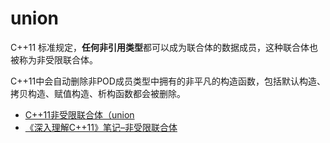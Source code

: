 # union

C++11 标准规定，**任何非引用类型**都可以成为联合体的数据成员，这种联合体也被称为非受限联合体。

C++11中会自动删除非POD成员类型中拥有的非平凡的构造函数，包括默认构造、拷贝构造、赋值构造、析构函数都会被删除。

- [C++11非受限联合体（union](http://c.biancheng.net/view/7165.html)
- [《深入理解C++11》笔记–非受限联合体](https://blog.csdn.net/WizardtoH/article/details/80792915)